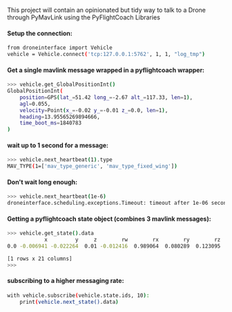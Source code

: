 This project will contain an opinionated but tidy way to talk to a Drone through PyMavLink 
using the PyFlightCoach Libraries


#### Setup the connection:
```sh
from droneinterface import Vehicle
vehicle = Vehicle.connect('tcp:127.0.0.1:5762', 1, 1, "log_tmp")
```

#### Get a single mavlink message wrapped in a pyflightcoach wrapper:
```sh
>>> vehicle.get_GlobalPositionInt()
GlobalPositionInt(
    position=GPS(lat_=51.42 long_=-2.67 alt_=117.33, len=1),
    agl=0.055,
    velocity=Point(x_=-0.02 y_=-0.01 z_=0.0, len=1),
    heading=13.95565269894666,
    time_boot_ms=1840783
)
```

#### wait up to 1 second for a message:
```sh
>>> vehicle.next_heartbeat(1).type
MAV_TYPE(1=['mav_type_generic', 'mav_type_fixed_wing'])
```

#### Don't wait long enough:
```sh
>>> vehicle.next_heartbeat(1e-6)
droneinterface.scheduling.exceptions.Timeout: timeout after 1e-06 seconds waiting for message 0
```

#### Getting a pyflightcoach state object (combines 3 mavlink messages):
```sh
>>> vehicle.get_state().data
            x         y     z        rw        rx        ry        rz             t        dt  ...         p         q        r        du        dv          dw   dp   dq   dr
0.0 -0.006941 -0.022264  0.01 -0.012416  0.989064  0.080289  0.123095  1.709667e+09  0.033333  ... -0.006507 -0.022492  0.00954 -0.567203 -1.919822  997.321415  0.0  0.0  0.0

[1 rows x 21 columns]
>>> 
```

#### subscribing to a higher messaging rate:
```sh
with vehicle.subscribe(vehicle.state.ids, 10):
    print(vehicle.next_state().data)
```


